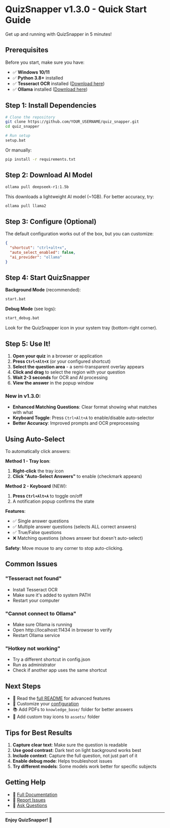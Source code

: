 # QuizSnapper v1.3.0 - Quick Start Guide

Get up and running with QuizSnapper in 5 minutes!

## Prerequisites

Before you start, make sure you have:

- ✅ **Windows 10/11**
- ✅ **Python 3.8+** installed
- ✅ **Tesseract OCR** installed ([Download here](https://github.com/UB-Mannheim/tesseract/wiki))
- ✅ **Ollama** installed ([Download here](https://ollama.com/download))

## Step 1: Install Dependencies

```bash
# Clone the repository
git clone https://github.com/YOUR_USERNAME/quiz_snapper.git
cd quiz_snapper

# Run setup
setup.bat
```

Or manually:
```bash
pip install -r requirements.txt
```

## Step 2: Download AI Model

```bash
ollama pull deepseek-r1:1.5b
```

This downloads a lightweight AI model (~1GB). For better accuracy, try:
```bash
ollama pull llama2
```

## Step 3: Configure (Optional)

The default configuration works out of the box, but you can customize:

```json
{
  "shortcut": "ctrl+alt+x",
  "auto_select_enabled": false,
  "ai_provider": "ollama"
}
```

## Step 4: Start QuizSnapper

**Background Mode** (recommended):
```bash
start.bat
```

**Debug Mode** (see logs):
```bash
start_debug.bat
```

Look for the QuizSnapper icon in your system tray (bottom-right corner).

## Step 5: Use It!

1. **Open your quiz** in a browser or application
2. **Press `Ctrl+Alt+X`** (or your configured shortcut)
3. **Select the question area** - a semi-transparent overlay appears
4. **Click and drag** to select the region with your question
5. **Wait 2-3 seconds** for OCR and AI processing
6. **View the answer** in the popup window

### New in v1.3.0:
- **Enhanced Matching Questions**: Clear format showing what matches with what
- **Keyboard Toggle**: Press `Ctrl+Alt+A` to enable/disable auto-selector
- **Better Accuracy**: Improved prompts and OCR preprocessing

## Using Auto-Select

To automatically click answers:

**Method 1 - Tray Icon**:
1. **Right-click** the tray icon
2. **Click "Auto-Select Answers"** to enable (checkmark appears)

**Method 2 - Keyboard** (NEW):
1. **Press `Ctrl+Alt+A`** to toggle on/off
2. A notification popup confirms the state

**Features**:
- ✅ Single answer questions
- ✅ Multiple answer questions (selects ALL correct answers)
- ✅ True/False questions
- ❌ Matching questions (shows answer but doesn't auto-select)

**Safety**: Move mouse to any corner to stop auto-clicking.

## Common Issues

### "Tesseract not found"
- Install Tesseract OCR
- Make sure it's added to system PATH
- Restart your computer

### "Cannot connect to Ollama"
- Make sure Ollama is running
- Open http://localhost:11434 in browser to verify
- Restart Ollama service

### "Hotkey not working"
- Try a different shortcut in config.json
- Run as administrator
- Check if another app uses the same shortcut

## Next Steps

- 📖 Read the [full README](README.md) for advanced features
- 🔧 Customize your [configuration](README.md#configuration)
- 📚 Add PDFs to `knowledge_base/` folder for better answers
- 🎨 Add custom tray icons to `assets/` folder

## Tips for Best Results

1. **Capture clear text**: Make sure the question is readable
2. **Use good contrast**: Dark text on light background works best
3. **Include context**: Capture the full question, not just part of it
4. **Enable debug mode**: Helps troubleshoot issues
5. **Try different models**: Some models work better for specific subjects

## Getting Help

- 📖 [Full Documentation](README.md)
- 🐛 [Report Issues](https://github.com/sasy0x/quiz_snapper/issues)
- 💬 [Ask Questions](https://github.com/sasy0x/quiz_snapper/discussions)

---

**Enjoy QuizSnapper! 🎉**
